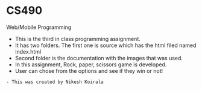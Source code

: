 # CS490
Web/Mobile Programming
- This is the third in class programming assignment.
- It has two folders. The first one is source which has the html filed named index.html
- Second folder is the documentation with the images that was used.
- In this assignment, Rock, paper, scissors game is developed.
- User can chose from the options and see if they win or not!
```
- This was created by Nikesh Koirala


